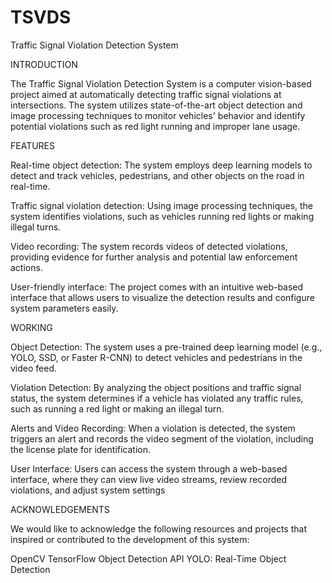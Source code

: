 # TSVDS
Traffic Signal Violation Detection System

INTRODUCTION

The Traffic Signal Violation Detection System is a computer vision-based project aimed at automatically detecting traffic signal violations at intersections. The system utilizes state-of-the-art object detection and image processing techniques to monitor vehicles' behavior and identify potential violations such as red light running and improper lane usage.

FEATURES

Real-time object detection: The system employs deep learning models to detect and track vehicles, pedestrians, and other objects on the road in real-time.

Traffic signal violation detection: Using image processing techniques, the system identifies violations, such as vehicles running red lights or making illegal turns.

Video recording: The system records videos of detected violations, providing evidence for further analysis and potential law enforcement actions.

User-friendly interface: The project comes with an intuitive web-based interface that allows users to visualize the detection results and configure system parameters easily.

WORKING

Object Detection: The system uses a pre-trained deep learning model (e.g., YOLO, SSD, or Faster R-CNN) to detect vehicles and pedestrians in the video feed.

Violation Detection: By analyzing the object positions and traffic signal status, the system determines if a vehicle has violated any traffic rules, such as running a red light or making an illegal turn.

Alerts and Video Recording: When a violation is detected, the system triggers an alert and records the video segment of the violation, including the license plate for identification.

User Interface: Users can access the system through a web-based interface, where they can view live video streams, review recorded violations, and adjust system settings

ACKNOWLEDGEMENTS

We would like to acknowledge the following resources and projects that inspired or contributed to the development of this system:

  OpenCV
  TensorFlow Object Detection API
  YOLO: Real-Time Object Detection
